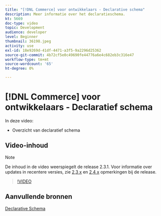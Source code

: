 ```yaml
---
title: "[!DNL Commerce] voor ontwikkelaars - Declarative schema"
description: Meer informatie over het declaratieschema.
kt: 5669
doc-type: video
topic: Development
audience: developer
level: Beginner
thumbnail: 36198.jpeg
activity: use
exl-id: 18e9269d-41df-4471-a3f5-9a2296d25362
source-git-commit: 4b72cf5e0c49690fe44776a6e4c682eb3c316e47
workflow-type: tm+mt
source-wordcount: '65'
ht-degree: 0%

---
```


# [!DNL Commerce] voor ontwikkelaars - Declaratief schema

In deze video:

- Overzicht van declaratief schema

## Video-inhoud

>[!NOTE]
>
>De inhoud in de video weerspiegelt de release 2.3.1. Voor informatie over updates in recentere versies, zie [ 2,3 x](https://devdocs.magento.com/guides/v2.3/release-notes/bk-release-notes.html) en [2,4 x](https://devdocs.magento.com/guides/v2.4/release-notes/bk-release-notes.html) opmerkingen bij de release.

>[!VIDEO](https://video.tv.adobe.com/v/36198?quality=12&learn=on)

## Aanvullende bronnen

[Declarative Schema](https://devdocs.magento.com/guides/v2.4/extension-dev-guide/declarative-schema/)
